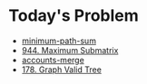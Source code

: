 # Today's Problem

- [minimum-path-sum](https://www.lintcode.com/problem/minimum-path-sum)
- [944. Maximum  Submatrix](https://www.lintcode.com/problem/maximum-submatrix/description)
- [accounts-merge](https://www.lintcode.com/problem./accounts-merge)
- [178. Graph Valid Tree](https://www.lintcode.com/problem/graph-valid-tree)